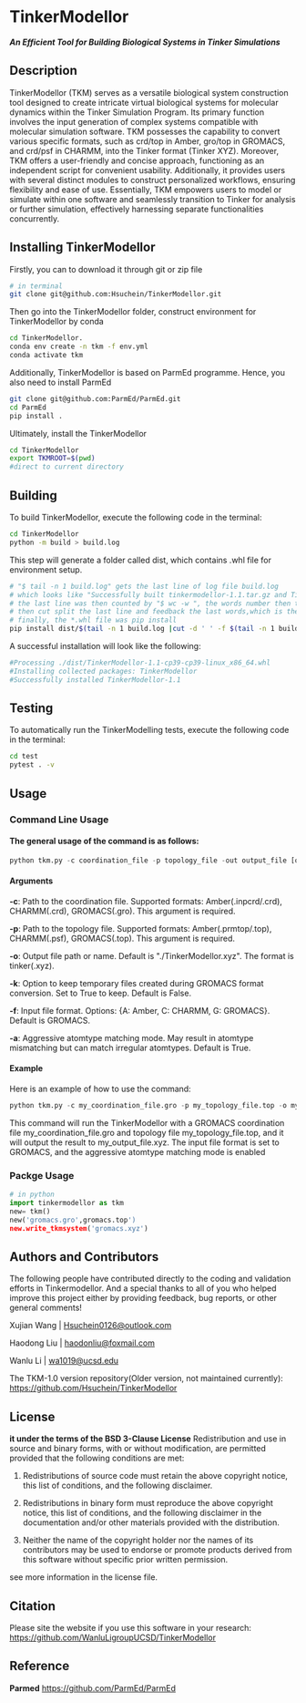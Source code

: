 
# TinkerModellor

***An Efficient Tool for Building Biological Systems in Tinker Simulations***

## Description

TinkerModellor (TKM) serves as a versatile biological system construction tool designed to create intricate virtual biological systems for molecular dynamics within the Tinker Simulation Program. Its primary function involves the input generation of complex systems compatible with molecular simulation software. TKM possesses the capability to convert various specific formats, such as crd/top in Amber, gro/top in GROMACS, and crd/psf in CHARMM, into the Tinker format (Tinker XYZ). Moreover, TKM offers a user-friendly and concise approach, functioning as an independent script for convenient usability. Additionally, it provides users with several distinct modules to construct personalized workflows, ensuring flexibility and ease of use. Essentially, TKM empowers users to model or simulate within one software and seamlessly transition to Tinker for analysis or further simulation, effectively harnessing separate functionalities concurrently.

## Installing TinkerModellor

Firstly, you can to download it through git or zip file

```bash
# in terminal
git clone git@github.com:Hsuchein/TinkerModellor.git
```

Then go into the TinkerModellor folder, construct environment for TinkerModellor by conda

```bash
cd TinkerModellor.
conda env create -n tkm -f env.yml
conda activate tkm
```

Additionally, TinkerModellor is based on ParmEd programme. Hence, you also need to install ParmEd

```bash
git clone git@github.com:ParmEd/ParmEd.git
cd ParmEd
pip install .
```

Ultimately, install the TinkerModellor

```bash
cd TinkerModellor
export TKMROOT=$(pwd)
#direct to current directory
```

## Building

To build TinkerModellor, execute the following code in the terminal:

```bash
cd TinkerModellor
python -m build > build.log
```

This step will generate a folder called dist, which contains .whl file for environment setup.

```bash
# "$ tail -n 1 build.log" gets the last line of log file build.log
# which looks like "Successfully built tinkermodellor-1.1.tar.gz and TinkerModellor-1.1-cp39-cp39-linux_x86_64.whl"
# the last line was then counted by "$ wc -w ", the words number then transmit into *cut* command as the location parameter
# then cut split the last line and feedback the last words,which is the *.whl file
# finally, the *.whl file was pip install
pip install dist/$(tail -n 1 build.log |cut -d ' ' -f $(tail -n 1 build.log |wc -w))
```

A successful installation will look like the following:

``` bash
#Processing ./dist/TinkerModellor-1.1-cp39-cp39-linux_x86_64.whl
#Installing collected packages: TinkerModellor
#Successfully installed TinkerModellor-1.1
```

## Testing

To automatically run the TinkerModelling tests, execute the following code in the terminal:

``` sh
cd test
pytest . -v
```

## Usage

### Command Line Usage

#### The general usage of the command is as follows:

``` python
python tkm.py -c coordination_file -p topology_file -out output_file [options]
```

#### Arguments

**-c**: Path to the coordination file. Supported formats: Amber(.inpcrd/.crd), CHARMM(.crd), GROMACS(.gro). This argument is required.

**-p**: Path to the topology file. Supported formats: Amber(.prmtop/.top), CHARMM(.psf), GROMACS(.top). This argument is required.

**-o**: Output file path or name. Default is "./TinkerModellor.xyz". The format is tinker(.xyz).

**-k**: Option to keep temporary files created during GROMACS format conversion. Set to True to keep. Default is False.

**-f**: Input file format. Options: {A: Amber, C: CHARMM, G: GROMACS}. Default is GROMACS.

**-a**: Aggressive atomtype matching mode. May result in atomtype mismatching but can match irregular atomtypes. Default is True.

#### Example

Here is an example of how to use the command:

``` python
python tkm.py -c my_coordination_file.gro -p my_topology_file.top -o my_output_file.xyz -f G -a True
```

This command will run the TinkerModellor with a GROMACS coordination file my_coordination_file.gro and topology file my_topology_file.top, and it will output the result to my_output_file.xyz. The input file format is set to GROMACS, and the aggressive atomtype matching mode is enabled

### Packge Usage

``` python
# in python
import tinkermodellor as tkm
new= tkm()
new('gromacs.gro',gromacs.top')
new.write_tkmsystem('gromacs.xyz')
```

## Authors and Contributors

The following people have contributed directly to the coding and validation efforts in Tinkermodellor. And a special thanks to all of you who helped improve this project either by providing feedback, bug reports, or other general comments!

Xujian Wang |   <Hsuchein0126@outlook.com>

Haodong Liu |   <haodonliu@foxmail.com>

Wanlu Li    |   <wa1019@ucsd.edu>

The TKM-1.0 version repository(Older version, not maintained currently):
<https://github.com/Hsuchein/TinkerModellor>

## License

**it under the terms of the BSD 3-Clause License** Redistribution and use in source and binary forms, with or without modification, are permitted provided that the
following conditions are met:

1. Redistributions of source code must retain the above copyright notice, this list of conditions, and the following
disclaimer.

2. Redistributions in binary form must reproduce the above copyright notice, this list of conditions, and the following
disclaimer in the documentation and/or other materials provided with the distribution.

3. Neither the name of the copyright holder nor the names of its contributors may be used to endorse or promote
products derived from this software without specific prior written permission.

see more information in the license file.

## Citation

Please site the website if you use this software in your research:
<https://github.com/WanluLigroupUCSD/TinkerModellor>

## Reference

**Parmed**  <https://github.com/ParmEd/ParmEd>
